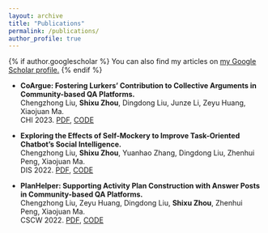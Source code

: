 ```yaml
---
layout: archive
title: "Publications"
permalink: /publications/
author_profile: true
---
```


{% if author.googlescholar %}
  You can also find my articles on <u><a href="{{author.googlescholar}}">my Google Scholar profile</a>.</u>
{% endif %}

<!-- {% include base_path %}

{% for post in site.publications reversed %}
  {% include archive-single.html %}
{% endfor %} -->

- **CoArgue: Fostering Lurkers’ Contribution to Collective Arguments in Community-based QA Platforms.**\
Chengzhong Liu, **Shixu Zhou**, Dingdong Liu, Junze Li, Zeyu Huang, Xiaojuan Ma.\
CHI 2023. [PDF](#), [CODE](https://github.com/Zascc/CoArgue-CHI2023)

- **Exploring the Effects of Self-Mockery to Improve Task-Oriented Chatbot’s Social Intelligence.** \
Chengzhong Liu, **Shixu Zhou**, Yuanhao Zhang, Dingdong Liu, Zhenhui Peng, Xiaojuan Ma.\
DIS 2022. [PDF](https://dl.acm.org/doi/abs/10.1145/3532106.3533461), [CODE](https://github.com/Zascc/Self-Mockery-Chatbot)

- **PlanHelper: Supporting Activity Plan Construction with Answer Posts in Community-based QA Platforms.**\
Chengzhong Liu, Zeyu Huang, Dingdong Liu,  **Shixu Zhou**,  Zhenhui Peng, Xiaojuan Ma.\
CSCW 2022. [PDF](https://dl.acm.org/doi/abs/10.1145/3555555), [CODE](https://github.com/fhfuih/PlanHelper-CSCW2022)


